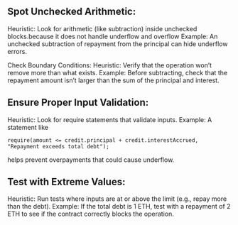 

## Spot Unchecked Arithmetic:

Heuristic: Look for arithmetic (like subtraction) inside unchecked blocks.because it does not handle underflow and overflow
Example: An unchecked subtraction of repayment from the principal can hide underflow errors.


Check Boundary Conditions:
Heuristic: Verify that the operation won’t remove more than what exists.
Example: Before subtracting, check that the repayment amount isn’t larger than the sum of the principal and interest.

## Ensure Proper Input Validation:

Heuristic: Look for require statements that validate inputs.
Example: A statement like
```solidity
require(amount <= credit.principal + credit.interestAccrued, "Repayment exceeds total debt");
```
helps prevent overpayments that could cause underflow.


## Test with Extreme Values:

Heuristic: Run tests where inputs are at or above the limit (e.g., repay more than the debt).
Example: If the total debt is 1 ETH, test with a repayment of 2 ETH to see if the contract correctly blocks the operation.